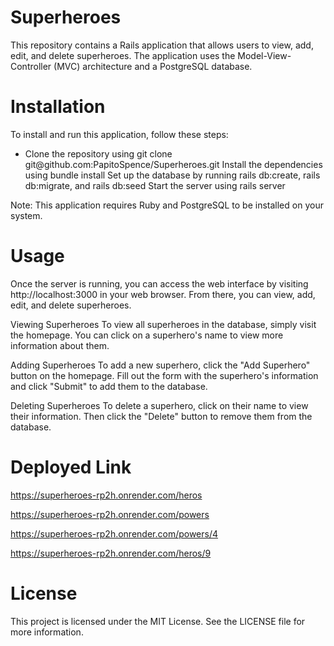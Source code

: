 # Superheroes
This repository contains a Rails application that allows users to view, add, edit, and delete superheroes. The application uses the Model-View-Controller (MVC) architecture and a PostgreSQL database.

# Installation
To install and run this application, follow these steps:
<ul>
<li>
Clone the repository using git clone git@github.com:PapitoSpence/Superheroes.git
Install the dependencies using bundle install
Set up the database by running rails db:create, rails db:migrate, and rails db:seed
Start the server using rails server
  </ul>
Note: This application requires Ruby and PostgreSQL to be installed on your system.
  

# Usage
Once the server is running, you can access the web interface by visiting http://localhost:3000 in your web browser. From there, you can view, add, edit, and delete superheroes.

Viewing Superheroes
To view all superheroes in the database, simply visit the homepage. You can click on a superhero's name to view more information about them.

Adding Superheroes
To add a new superhero, click the "Add Superhero" button on the homepage. Fill out the form with the superhero's information and click "Submit" to add them to the database.

Deleting Superheroes
To delete a superhero, click on their name to view their information. Then click the "Delete" button to remove them from the database.

# Deployed Link
https://superheroes-rp2h.onrender.com/heros

https://superheroes-rp2h.onrender.com/powers

https://superheroes-rp2h.onrender.com/powers/4

https://superheroes-rp2h.onrender.com/heros/9


# License
This project is licensed under the MIT License. See the LICENSE file for more information.
